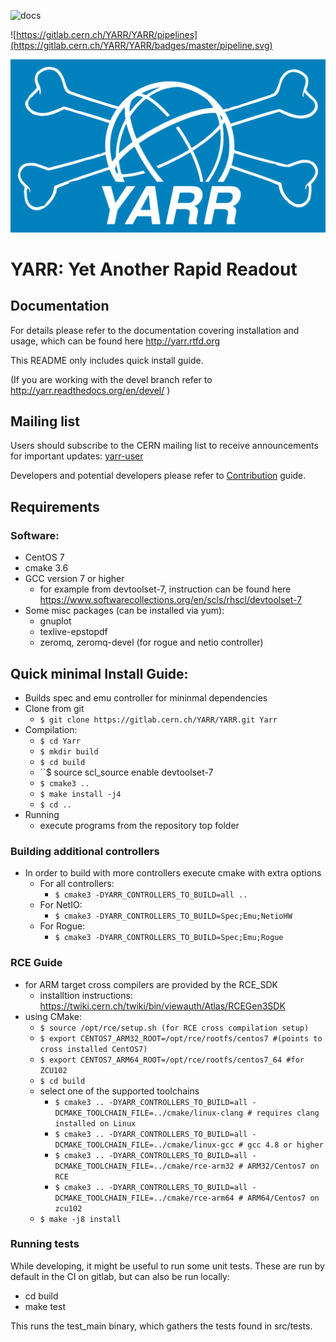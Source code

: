 ![docs](http://readthedocs.org/projects/yarr/badge/?version=latest)

![https://gitlab.cern.ch/YARR/YARR/pipelines](https://gitlab.cern.ch/YARR/YARR/badges/master/pipeline.svg)

![logo](docs/images/logo_blue_inv.png)

# YARR: Yet Another Rapid Readout

## Documentation

For details please refer to the documentation covering installation and usage, which can be found here http://yarr.rtfd.org 

This README only includes quick install guide.

(If you are working with the devel branch refer to http://yarr.readthedocs.org/en/devel/ )

## Mailing list

Users should subscribe to the CERN mailing list to receive announcements for important updates: [yarr-user](https://e-groups.cern.ch/e-groups/EgroupsSubscription.do?egroupName=yarr-users)

Developers and potential developers please refer to [Contribution](CONTRIBUTING.md) guide.

## Requirements

### Software:

- CentOS 7
- cmake 3.6
- GCC version 7 or higher
    - for example from devtoolset-7, instruction can be found here https://www.softwarecollections.org/en/scls/rhscl/devtoolset-7
- Some misc packages (can be installed via yum):
    - gnuplot
    - texlive-epstopdf
    - zeromq, zeromq-devel (for rogue and netio controller)

## Quick minimal Install Guide:

- Builds spec and emu controller for mininmal dependencies
- Clone from git 
	- ``$ git clone https://gitlab.cern.ch/YARR/YARR.git Yarr``
- Compilation:
    - ``$ cd Yarr``
    - ``$ mkdir build``
    - ``$ cd build``
    - ``$ source scl_source enable devtoolset-7
    - ``$ cmake3 ..``
    - ``$ make install -j4``
    - ``$ cd ..``
- Running
    - execute programs from the repository top folder

### Building additional controllers

- In order to build with more controllers execute cmake with extra options
    - For all controllers: 
        - ``$ cmake3 -DYARR_CONTROLLERS_TO_BUILD=all ..``
    - For NetIO:
        - ``$ cmake3 -DYARR_CONTROLLERS_TO_BUILD=Spec;Emu;NetioHW``
    - For Rogue:
        - ``$ cmake3 -DYARR_CONTROLLERS_TO_BUILD=Spec;Emu;Rogue``

### RCE Guide
- for ARM target cross compilers are provided by the RCE_SDK
    - installtion instructions: https://twiki.cern.ch/twiki/bin/viewauth/Atlas/RCEGen3SDK
- using CMake:
    - ``$ source /opt/rce/setup.sh (for RCE cross compilation setup)``
    - ``$ export CENTOS7_ARM32_ROOT=/opt/rce/rootfs/centos7 #(points to cross installed CentOS7)``
    - ``$ export CENTOS7_ARM64_ROOT=/opt/rce/rootfs/centos7_64 #for ZCU102 ``
    - ``$ cd build``
    - select one of the supported toolchains
        - ``$ cmake3 .. -DYARR_CONTROLLERS_TO_BUILD=all -DCMAKE_TOOLCHAIN_FILE=../cmake/linux-clang # requires clang installed on Linux ``
        - ``$ cmake3 .. -DYARR_CONTROLLERS_TO_BUILD=all -DCMAKE_TOOLCHAIN_FILE=../cmake/linux-gcc # gcc 4.8 or higher ``
        - ``$ cmake3 .. -DYARR_CONTROLLERS_TO_BUILD=all -DCMAKE_TOOLCHAIN_FILE=../cmake/rce-arm32 # ARM32/Centos7 on RCE ``
        - ``$ cmake3 .. -DYARR_CONTROLLERS_TO_BUILD=all -DCMAKE_TOOLCHAIN_FILE=../cmake/rce-arm64 # ARM64/Centos7 on zcu102 ``
    - ``$ make -j8 install ``

### Running tests

While developing, it might be useful to run some unit tests. These are run
by default in the CI on gitlab, but can also be run locally:

- cd build
- make test

This runs the test_main binary, which gathers the tests found in src/tests.
